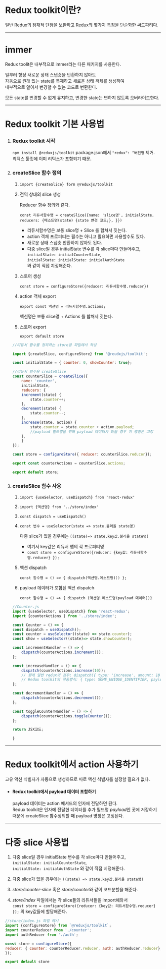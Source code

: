 # Redux toolkit이란?

일반 Redux의 잠재적 단점을 보완하고 Redux의 몇가지 특징을 단순화한 써드파티다.

---

# immer

Redux toolit은 내부적으로 immer라는 다른 패키지를 사용한다.

일부러 항상 새로운 상태 스냅숏을 반환하지 않아도  
자동으로 원래 있는 state를 복제하고 새로운 상태 객체를 생성하여  
내부적으로 알아서 변경할 수 없는 코드로 변환한다.

모든 state를 변경할 수 없게 유지하고, 변경한 state는 변하지 않도록 오버라이드한다.

---

# Redux toolkit 기본 사용법

1. ### Redux toolkit 시작

   `npm install @reduxjs/toolkit`
   package.json에서 `"redux": ^버전명` 제거.  
   리덕스 툴킷에 이미 리덕스가 포함되기 때문.

2. ### createSlice 함수 정의

   1. `import {createSlice} form @reduxjs/toolkit`
   2. 전역 상태의 slice 생성

      Reducer 함수 정의와 같다.

      `const 리듀서함수명 = createSlice({name: 'slice명', initialState, reducers: {메소드명(state) {state 변경 코드;}, }})`

      - 리듀서함수명은 보통 slice명 + Slice 를 합쳐서 짓는다.
      - action 객체 프로퍼티는 필수는 아니고 필요하면 사용할수도 있다.
      - 새로운 상태 스냅숏 반환하지 않아도 된다.
      - 다중 slice일 경우 initialState 변수를 각 slice마다 만들어주고,  
         `initialState: initialCounterState`,  
         `initialState: initialState: initialAuthState`  
         와 같이 직접 지정해준다.

   3. 스토어 생성

      `const store = configureStore({reducer: 리듀서함수명.reducer})`

   4. action 객체 export

      `export const 액션명 = 리듀서함수명.actions;`

      액션명은 보통 slice명 + Actions 를 합쳐서 짓는다.

   5. 스토어 export

      `export default store`

   ```JavaScript
   //리듀서 함수를 정의하는 store용 파일에서 작성

   import {createSlice, configureStore} from '@reudxjs/toolkit';

   const initialState = { counter: 0, showCounter: true};

   //리듀서 함수용 createSlice
   const counterSlice = createSlice({
       name: 'counter',
       initialState,
       reducers: {
       increment(state) {
           state.counter++;
       },
       decrement(state) {
           state.counter--;
       },
       increase(state, action) {
           state.counter = state.counter + action.payload;
           //payload 필드명을 위해 payload 데이터가 있을 경우 이 명칭은 고정
       },
       }
   });

   const store = configureStore({ reducer: counterSlice.reducer});

   export const counterActions = counterSlice.actions;

   export default store;

   ```

3. ### createSlice 함수 사용

   1. `import {useSelector, useDispatch} from 'react-redux'`
   2. `import {액션명} from '../store/index'`
   3. `const dispatch = useDispatch()`
   4. `const 변수 = useSelector(state => state.불러올 state명)`

      다중 slice가 있을 경우에는 `((state)=> state.key값.불러올 state명)`

      - 여기서 key값은 리듀서 맵의 각 프로퍼티명
      - `const store = configureStore({reducer: {key값: 리듀서함수명.reducer} });`

   5. 액션 dispatch

      `const 함수명 = () => { dispatch(액션명.메소드명()) };`

   6. payload 데이터가 포함된 액션 dispatch

      `const 함수명 = () => { dispatch (액션명.메소드명(payload 데이터))}`

   ```JavaScript
   //Counter.js
   import {useSelector, useDispatch} from 'react-redux';
   import {counterActions } from '../store/index';

   const Counter = () => {
   const dispatch = useDispatch();
   const counter = useSelector((state) => state.counter);
   const show = useSelector((state)=> state.showCounter);

   const incrementHandler = () => {
       dispatch(counterActions.increment());
   };

   const increaseHandler = () => {
       dispatch(counterActions.increase(10));
       // 원래 일반 redux의 경우: dispatch({ type: 'increase', amount: 10 });
       // Redux toolkit의 작동방식: { type: SOME_UNIQUE_IDENTIFIER, payload: 10}
   };

   const decrementHandler = () => {
       dispatch(counterActions.decrement());
   };

   const toggleCounterHandler = () => {
       dispatch(counterActions.toggleCounter());
   };

   return JSX코드;

   }
   ```

---

# Redux toolkit에서 action 사용하기

고유 액션 식별자가 자동으로 생성하므로 따로 액션 식별자를 설정할 필요가 없다.

- #### Redux toolkit에서 payload 데이터 포함하기

  payload 데이터는 action 메서드의 인자에 전달하면 된다.  
   Redux toolkit은 인자에 전달한 데이터를 추가 필드명 *payload*인 곳에 저장하기 때문에
  createSlice 함수정의할 때 payload 명칭은 고정된다.

---

# 다중 slice 사용법

1. 다중 slice일 경우 initialState 변수를 각 slice마다 만들어주고,  
   `initialState: initialCounterState`,  
   `initialState: initialAuthState` 와 같이 직접 지정해준다.

2. 다중 slice가 있을 경우에는 `((state) => state.key값.불러올 state명)`

3. _store/counter-slice_ 혹은 *store/counter*와 같이 코드분할을 해준다.
4. _store/index_ 파일에서는 각 slice들의 리듀서들을 import해와서  
   `const store = configureStore({reducer: {key값: 리듀서함수명.reducer} });` 의 key값들에 할당해준다.

```JavaScript
//store/index.js 파일 예시
import {configureStore} from `@reduxjs/toolkit`;
import counterReducer from './counter';
import authReducer from './auth';

const store = configureStore({
reducer: { counter: counterReducer.reducer, auth: authReducer.reducer},
});

export default store

```
